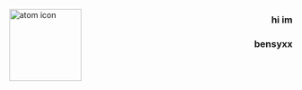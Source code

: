 <p>
  <img align=left src="https://github.com/bensyxx/.github/blob/main/atom.png" alt="atom icon" length="128" width="128">
  <h3 align=right>hi im</h3>
  <h3 align=right>bensyxx</h3>
</p>
